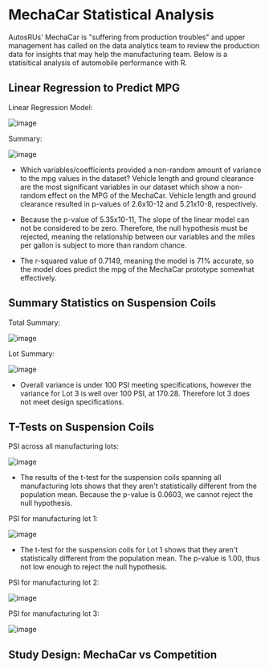 # MechaCar Statistical Analysis

AutosRUs' MechaCar is "suffering from production troubles" and upper management has called on the data analytics team to review the production data for insights that may help the manufacturing team. Below is a statisitical analysis of automobile performance with R.

## Linear Regression to Predict MPG

Linear Regression Model:

![image](https://user-images.githubusercontent.com/67409852/147899396-369f415b-1f38-4ed1-b29a-49fd6bb16b81.png)

Summary:

![image](https://user-images.githubusercontent.com/67409852/147899484-5152ec15-d271-454a-ba21-1041aceadb21.png)

- Which variables/coefficients provided a non-random amount of variance to the mpg values in the dataset? Vehicle length and ground clearance are the most significant variables in our dataset which show a non-random effect on the MPG of the MechaCar. Vehicle length and ground clearance resulted in p-values of 2.6x10-12 and 5.21x10-8, respectively.

- Because the p-value of 5.35x10-11, The slope of the linear model can not be considered to be zero. Therefore, the null hypothesis must be rejected, meaning the relationship between our variables and the miles per gallon is subject to more than random chance.

- The r-squared value of 0.7149, meaning the model is 71% accurate, so the model does predict the mpg of the MechaCar prototype somewhat effectively. 

## Summary Statistics on Suspension Coils

Total Summary:

![image](https://user-images.githubusercontent.com/67409852/147899669-935e65fe-e65e-4341-bb0f-9cd917b674b4.png)

Lot Summary:

![image](https://user-images.githubusercontent.com/67409852/147899935-5325199c-e3de-401c-83dc-f86b4925baf1.png)

- Overall variance is under 100 PSI meeting specifications, however the variance for Lot 3 is well over 100 PSI, at 170.28. Therefore lot 3 does not meet design specifications.

## T-Tests on Suspension Coils

PSI across all manufacturing lots:

![image](https://user-images.githubusercontent.com/67409852/147900212-54233d1f-c235-44e1-990a-35ecb5b9ccd5.png)

- The results of the t-test for the suspension coils spanning all manufacturing lots shows that they aren't statistically different from the population mean. Because the p-value is 0.0603, we cannot reject the null hypothesis.

PSI for manufacturing lot 1:

![image](https://user-images.githubusercontent.com/67409852/147900348-63e25512-caf7-44c7-8067-39552ed7e1a0.png)

- The t-test for the suspension coils for Lot 1 shows that they aren't statistically different from the population mean. The p-value is 1.00, thus not low enough to reject the null hypothesis.

PSI for manufacturing lot 2:

![image](https://user-images.githubusercontent.com/67409852/147900389-88ec6455-db1c-4c4e-b5d8-0f15874e7b25.png)

PSI for manufacturing lot 3:

![image](https://user-images.githubusercontent.com/67409852/147900496-478f9247-2f50-426c-bdf9-78410f1de8cd.png)

## Study Design: MechaCar vs Competition
